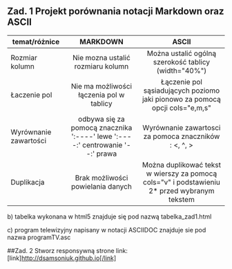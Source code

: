 ## Zad. 1 Projekt porównania notacji Markdown oraz ASCII
| temat/różnice        |   MARKDOWN   |  ASCII   |
| -------------- |:-----------: |:----------:|
|  Rozmiar kolumn   |  Nie mozna ustalić rozmiaru kolumn    | Można ustalić ogólną szerokość tablicy (width="40%")|
| Łaczenie pol | Nie ma możliwości łączenia pol w tablicy | Łączenie pol sąsiadujących poziomo jaki pionowo za pomocą opcji cols="e,m,s"|
| Wyrównanie zawartości| odbywa się za pomocą znacznika ':----' lewe ':----:' centrowanie '--:' prawa|Wyrównanie zawartosci za pomoca znaczników : <, ^, >
|Duplikacja |Brak możliwości powielania danych | Można duplikować tekst w wierszy za pomocą cols="v" i podstawieniu 2* przed wybranym tekstem|

b) tabelka wykonana w html5 znajduje się pod nazwą tabelka_zad1.html

c) program telewizyjny napisany w notacji ASCIIDOC znajduje sie pod nazwa programTV.asc

##Zad. 2 Stworz responsywną strone
link: [link]http://dsamsoniuk.github.io[/link]
